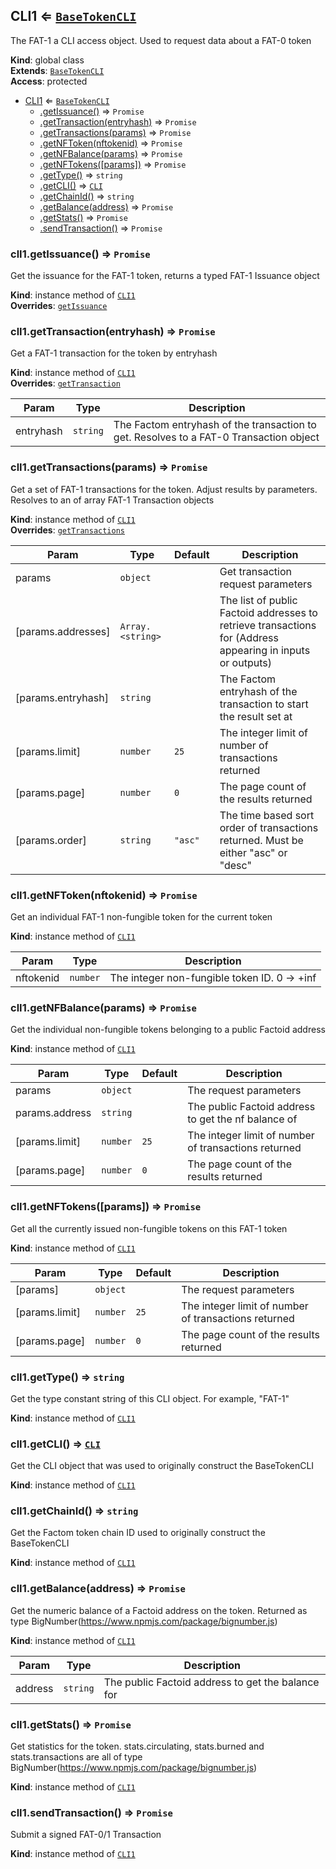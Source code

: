 <a name="CLI1"></a>

## CLI1 ⇐ [<code>BaseTokenCLI</code>](#BaseTokenCLI)
The FAT-1 a CLI access object. Used to request data about a FAT-0 token

**Kind**: global class  
**Extends**: [<code>BaseTokenCLI</code>](#BaseTokenCLI)  
**Access**: protected  

* [CLI1](#CLI1) ⇐ [<code>BaseTokenCLI</code>](#BaseTokenCLI)
    * [.getIssuance()](#CLI1+getIssuance) ⇒ <code>Promise</code>
    * [.getTransaction(entryhash)](#CLI1+getTransaction) ⇒ <code>Promise</code>
    * [.getTransactions(params)](#CLI1+getTransactions) ⇒ <code>Promise</code>
    * [.getNFToken(nftokenid)](#CLI1+getNFToken) ⇒ <code>Promise</code>
    * [.getNFBalance(params)](#CLI1+getNFBalance) ⇒ <code>Promise</code>
    * [.getNFTokens([params])](#CLI1+getNFTokens) ⇒ <code>Promise</code>
    * [.getType()](#CLI1+getType) ⇒ <code>string</code>
    * [.getCLI()](#BaseTokenCLI+getCLI) ⇒ [<code>CLI</code>](#CLI)
    * [.getChainId()](#BaseTokenCLI+getChainId) ⇒ <code>string</code>
    * [.getBalance(address)](#BaseTokenCLI+getBalance) ⇒ <code>Promise</code>
    * [.getStats()](#BaseTokenCLI+getStats) ⇒ <code>Promise</code>
    * [.sendTransaction()](#BaseTokenCLI+sendTransaction) ⇒ <code>Promise</code>

<a name="CLI1+getIssuance"></a>

### clI1.getIssuance() ⇒ <code>Promise</code>
Get the issuance for the FAT-1 token, returns a typed FAT-1 Issuance object

**Kind**: instance method of [<code>CLI1</code>](#CLI1)  
**Overrides**: [<code>getIssuance</code>](#BaseTokenCLI+getIssuance)  
<a name="CLI1+getTransaction"></a>

### clI1.getTransaction(entryhash) ⇒ <code>Promise</code>
Get a FAT-1 transaction for the token by entryhash

**Kind**: instance method of [<code>CLI1</code>](#CLI1)  
**Overrides**: [<code>getTransaction</code>](#BaseTokenCLI+getTransaction)  

| Param | Type | Description |
| --- | --- | --- |
| entryhash | <code>string</code> | The Factom entryhash of the transaction to get. Resolves to a FAT-0 Transaction object |

<a name="CLI1+getTransactions"></a>

### clI1.getTransactions(params) ⇒ <code>Promise</code>
Get a set of FAT-1 transactions for the token. Adjust results by parameters. Resolves to an of array FAT-1 Transaction objects

**Kind**: instance method of [<code>CLI1</code>](#CLI1)  
**Overrides**: [<code>getTransactions</code>](#BaseTokenCLI+getTransactions)  

| Param | Type | Default | Description |
| --- | --- | --- | --- |
| params | <code>object</code> |  | Get transaction request parameters |
| [params.addresses] | <code>Array.&lt;string&gt;</code> |  | The list of public Factoid addresses to retrieve transactions for (Address appearing in inputs or outputs) |
| [params.entryhash] | <code>string</code> |  | The Factom entryhash of the transaction to start the result set at |
| [params.limit] | <code>number</code> | <code>25</code> | The integer limit of number of transactions returned |
| [params.page] | <code>number</code> | <code>0</code> | The page count of the results returned |
| [params.order] | <code>string</code> | <code>&quot;asc&quot;</code> | The time based sort order of transactions returned. Must be either "asc" or "desc" |

<a name="CLI1+getNFToken"></a>

### clI1.getNFToken(nftokenid) ⇒ <code>Promise</code>
Get an individual FAT-1 non-fungible token for the current token

**Kind**: instance method of [<code>CLI1</code>](#CLI1)  

| Param | Type | Description |
| --- | --- | --- |
| nftokenid | <code>number</code> | The integer non-fungible token ID. 0 -> +inf |

<a name="CLI1+getNFBalance"></a>

### clI1.getNFBalance(params) ⇒ <code>Promise</code>
Get the individual non-fungible tokens belonging to a public Factoid address

**Kind**: instance method of [<code>CLI1</code>](#CLI1)  

| Param | Type | Default | Description |
| --- | --- | --- | --- |
| params | <code>object</code> |  | The request parameters |
| params.address | <code>string</code> |  | The public Factoid address to get the nf balance of |
| [params.limit] | <code>number</code> | <code>25</code> | The integer limit of number of transactions returned |
| [params.page] | <code>number</code> | <code>0</code> | The page count of the results returned |

<a name="CLI1+getNFTokens"></a>

### clI1.getNFTokens([params]) ⇒ <code>Promise</code>
Get all the currently issued non-fungible tokens on this FAT-1 token

**Kind**: instance method of [<code>CLI1</code>](#CLI1)  

| Param | Type | Default | Description |
| --- | --- | --- | --- |
| [params] | <code>object</code> |  | The request parameters |
| [params.limit] | <code>number</code> | <code>25</code> | The integer limit of number of transactions returned |
| [params.page] | <code>number</code> | <code>0</code> | The page count of the results returned |

<a name="CLI1+getType"></a>

### clI1.getType() ⇒ <code>string</code>
Get the type constant string of this CLI object. For example, "FAT-1"

**Kind**: instance method of [<code>CLI1</code>](#CLI1)  
<a name="BaseTokenCLI+getCLI"></a>

### clI1.getCLI() ⇒ [<code>CLI</code>](#CLI)
Get the CLI object that was used to originally construct the BaseTokenCLI

**Kind**: instance method of [<code>CLI1</code>](#CLI1)  
<a name="BaseTokenCLI+getChainId"></a>

### clI1.getChainId() ⇒ <code>string</code>
Get the Factom token chain ID used to originally construct the BaseTokenCLI

**Kind**: instance method of [<code>CLI1</code>](#CLI1)  
<a name="BaseTokenCLI+getBalance"></a>

### clI1.getBalance(address) ⇒ <code>Promise</code>
Get the numeric balance of a Factoid address on the token. Returned as type BigNumber(https://www.npmjs.com/package/bignumber.js)

**Kind**: instance method of [<code>CLI1</code>](#CLI1)  

| Param | Type | Description |
| --- | --- | --- |
| address | <code>string</code> | The public Factoid address to get the balance for |

<a name="BaseTokenCLI+getStats"></a>

### clI1.getStats() ⇒ <code>Promise</code>
Get statistics for the token.
stats.circulating, stats.burned and stats.transactions are all of type BigNumber(https://www.npmjs.com/package/bignumber.js)

**Kind**: instance method of [<code>CLI1</code>](#CLI1)  
<a name="BaseTokenCLI+sendTransaction"></a>

### clI1.sendTransaction() ⇒ <code>Promise</code>
Submit a signed FAT-0/1 Transaction

**Kind**: instance method of [<code>CLI1</code>](#CLI1)  
